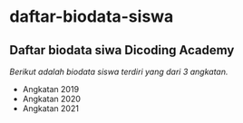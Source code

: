 daftar-biodata-siswa
==
Daftar biodata siwa Dicoding Academy
--

*Berikut adalah biodata siswa terdiri yang dari 3 angkatan.*
- Angkatan 2019
- Angkatan 2020
- Angkatan 2021
